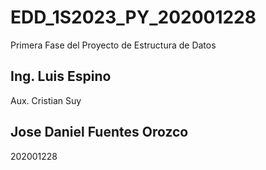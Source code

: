 # EDD_1S2023_PY_202001228
 Primera Fase del Proyecto de Estructura de Datos <br>
## Ing. Luis Espino <br>
 Aux. Cristian Suy <br>
## Jose Daniel  Fuentes Orozco<br>
 202001228

